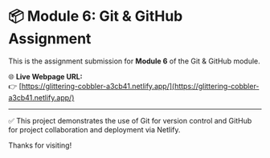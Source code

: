 # 📦 Module 6: Git & GitHub Assignment

This is the assignment submission for **Module 6** of the Git & GitHub module.

🌐 **Live Webpage URL:**  
👉 [https://glittering-cobbler-a3cb41.netlify.app/](https://glittering-cobbler-a3cb41.netlify.app/)

---

✅ This project demonstrates the use of Git for version control and GitHub for project collaboration and deployment via Netlify.

Thanks for visiting!
